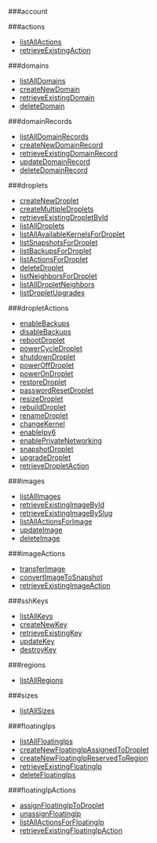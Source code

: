 
###account

###actions
- [listAllActions](https://developers.digitalocean.com/documentation/v2#list-all-actions)
- [retrieveExistingAction](https://developers.digitalocean.com/documentation/v2#retrieve-an-existing-action)

###domains
- [listAllDomains](https://developers.digitalocean.com/documentation/v2#list-all-domains)
- [createNewDomain](https://developers.digitalocean.com/documentation/v2#create-a-new-domain)
- [retrieveExistingDomain](https://developers.digitalocean.com/documentation/v2#retrieve-an-existing-domain)
- [deleteDomain](https://developers.digitalocean.com/documentation/v2#delete-a-domain)

###domainRecords
- [listAllDomainRecords](https://developers.digitalocean.com/documentation/v2#list-all-domain-records)
- [createNewDomainRecord](https://developers.digitalocean.com/documentation/v2#create-a-new-domain-record)
- [retrieveExistingDomainRecord](https://developers.digitalocean.com/documentation/v2#retrieve-an-existing-domain-record)
- [updateDomainRecord](https://developers.digitalocean.com/documentation/v2#update-a-domain-record)
- [deleteDomainRecord](https://developers.digitalocean.com/documentation/v2#delete-a-domain-record)

###droplets
- [createNewDroplet](https://developers.digitalocean.com/documentation/v2#create-a-new-droplet)
- [createMultipleDroplets](https://developers.digitalocean.com/documentation/v2#create-multiple-droplets)
- [retrieveExistingDropletById](https://developers.digitalocean.com/documentation/v2#retrieve-an-existing-droplet-by-id)
- [listAllDroplets](https://developers.digitalocean.com/documentation/v2#list-all-droplets)
- [listAllAvailableKernelsForDroplet](https://developers.digitalocean.com/documentation/v2#list-all-available-kernels-for-a-droplet)
- [listSnapshotsForDroplet](https://developers.digitalocean.com/documentation/v2#list-snapshots-for-a-droplet)
- [listBackupsForDroplet](https://developers.digitalocean.com/documentation/v2#list-backups-for-a-droplet)
- [listActionsForDroplet](https://developers.digitalocean.com/documentation/v2#list-actions-for-a-droplet)
- [deleteDroplet](https://developers.digitalocean.com/documentation/v2#delete-a-droplet)
- [listNeighborsForDroplet](https://developers.digitalocean.com/documentation/v2#list-neighbors-for-a-droplet)
- [listAllDropletNeighbors](https://developers.digitalocean.com/documentation/v2#list-all-droplet-neighbors)
- [listDropletUpgrades](https://developers.digitalocean.com/documentation/v2#list-droplet-upgrades)

###dropletActions
- [enableBackups](https://developers.digitalocean.com/documentation/v2#enable-backups)
- [disableBackups](https://developers.digitalocean.com/documentation/v2#disable-backups)
- [rebootDroplet](https://developers.digitalocean.com/documentation/v2#reboot-a-droplet)
- [powerCycleDroplet](https://developers.digitalocean.com/documentation/v2#power-cycle-a-droplet)
- [shutdownDroplet](https://developers.digitalocean.com/documentation/v2#shutdown-a-droplet)
- [powerOffDroplet](https://developers.digitalocean.com/documentation/v2#power-off-a-droplet)
- [powerOnDroplet](https://developers.digitalocean.com/documentation/v2#power-on-a-droplet)
- [restoreDroplet](https://developers.digitalocean.com/documentation/v2#restore-a-droplet)
- [passwordResetDroplet](https://developers.digitalocean.com/documentation/v2#password-reset-a-droplet)
- [resizeDroplet](https://developers.digitalocean.com/documentation/v2#resize-a-droplet)
- [rebuildDroplet](https://developers.digitalocean.com/documentation/v2#rebuild-a-droplet)
- [renameDroplet](https://developers.digitalocean.com/documentation/v2#rename-a-droplet)
- [changeKernel](https://developers.digitalocean.com/documentation/v2#change-the-kernel)
- [enableIpv6](https://developers.digitalocean.com/documentation/v2#enable-ipv6)
- [enablePrivateNetworking](https://developers.digitalocean.com/documentation/v2#enable-private-networking)
- [snapshotDroplet](https://developers.digitalocean.com/documentation/v2#snapshot-a-droplet)
- [upgradeDroplet](https://developers.digitalocean.com/documentation/v2#upgrade-a-droplet)
- [retrieveDropletAction](https://developers.digitalocean.com/documentation/v2#retrieve-a-droplet-action)

###images
- [listAllImages](https://developers.digitalocean.com/documentation/v2#list-all-images)
- [retrieveExistingImageById](https://developers.digitalocean.com/documentation/v2#retrieve-an-existing-image-by-id)
- [retrieveExistingImageBySlug](https://developers.digitalocean.com/documentation/v2#retrieve-an-existing-image-by-slug)
- [listAllActionsForImage](https://developers.digitalocean.com/documentation/v2#list-all-actions-for-an-image)
- [updateImage](https://developers.digitalocean.com/documentation/v2#update-an-image)
- [deleteImage](https://developers.digitalocean.com/documentation/v2#delete-an-image)

###imageActions
- [transferImage](https://developers.digitalocean.com/documentation/v2#transfer-an-image)
- [convertImageToSnapshot](https://developers.digitalocean.com/documentation/v2#convert-an-image-to-a-snapshot)
- [retrieveExistingImageAction](https://developers.digitalocean.com/documentation/v2#retrieve-an-existing-image-action)

###sshKeys
- [listAllKeys](https://developers.digitalocean.com/documentation/v2#list-all-keys)
- [createNewKey](https://developers.digitalocean.com/documentation/v2#create-a-new-key)
- [retrieveExistingKey](https://developers.digitalocean.com/documentation/v2#retrieve-an-existing-key)
- [updateKey](https://developers.digitalocean.com/documentation/v2#update-a-key)
- [destroyKey](https://developers.digitalocean.com/documentation/v2#destroy-a-key)

###regions
- [listAllRegions](https://developers.digitalocean.com/documentation/v2#list-all-regions)

###sizes
- [listAllSizes](https://developers.digitalocean.com/documentation/v2#list-all-sizes)

###floatingIps
- [listAllFloatingIps](https://developers.digitalocean.com/documentation/v2#list-all-floating-ips)
- [createNewFloatingIpAssignedToDroplet](https://developers.digitalocean.com/documentation/v2#create-a-new-floating-ip-assigned-to-a-droplet)
- [createNewFloatingIpReservedToRegion](https://developers.digitalocean.com/documentation/v2#create-a-new-floating-ip-reserved-to-a-region)
- [retrieveExistingFloatingIp](https://developers.digitalocean.com/documentation/v2#retrieve-an-existing-floating-ip)
- [deleteFloatingIps](https://developers.digitalocean.com/documentation/v2#delete-a-floating-ips)

###floatingIpActions
- [assignFloatingIpToDroplet](https://developers.digitalocean.com/documentation/v2#assign-a-floating-ip-to-a-droplet)
- [unassignFloatingIp](https://developers.digitalocean.com/documentation/v2#unassign-a-floating-ip)
- [listAllActionsForFloatingIp](https://developers.digitalocean.com/documentation/v2#list-all-actions-for-a-floating-ip)
- [retrieveExistingFloatingIpAction](https://developers.digitalocean.com/documentation/v2#retrieve-an-existing-floating-ip-action)
